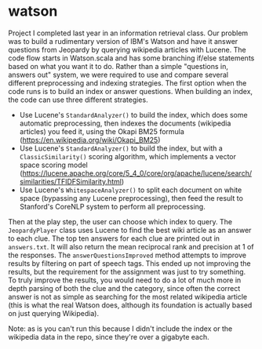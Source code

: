 # watson

Project I completed last year in an information retrieval class. Our problem was to build a rudimentary version of IBM's Watson and have it answer questions from Jeopardy by querying wikipedia articles with Lucene. The code flow starts in Watson.scala and has some branching if/else statements based on what you want it to do. Rather than a simple "questions in, answers out" system, we were required to use and compare several different preprocessing and indexing strategies. The first option when the code runs is to build an index or answer questions. When building an index, the code can use three different strategies.

- Use Lucene's `StandardAnalyzer()` to build the index, which does some automatic preprocessing, then indexes the documents (wikipedia articles) you feed it, using the Okapi BM25 formula (https://en.wikipedia.org/wiki/Okapi_BM25)
- Use Lucene's `StandardAnalyzer()` to build the index, but with a `ClassicSimilarity()` scoring algorithm, which implements a vector space scoring model (https://lucene.apache.org/core/5_4_0/core/org/apache/lucene/search/similarities/TFIDFSimilarity.html)
- Use Lucene's `WhitespaceAnalyzer()` to split each document on white space (bypassing any Lucene preprocessing), then feed the result to Stanford's CoreNLP system to perform all preprocessing.

Then at the play step, the user can choose which index to query. The `JeopardyPlayer` class uses Lucene to find the best wiki article as an answer to each clue. The top ten answers for each clue are printed out in `answers.txt`. It will also return the mean reciprocal rank and precision at 1 of the responses. The `answerQuestionsImproved` method attempts to improve results by filtering on part of speech tags. This ended up not improving the results, but the requirement for the assignment was just to try something. To truly improve the results, you would need to do a lot of much more in depth parsing of both the clue and the category, since often the correct answer is not as simple as searching for the most related wikipedia article (this is what the real Watson does, although its foundation is actually based on just querying Wikipedia).

Note: as is you can't run this because I didn't include the index or the wikipedia data in the repo, since they're over a gigabyte each.
